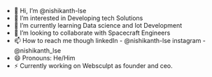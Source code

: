 - 👋 Hi, I’m @nishikanth-lse
- 👀 I’m interested in Developing tech Solutions
- 🌱 I’m currently learning Data science and Iot Development
- 💞️ I’m looking to collaborate with Spacecraft Engineers
- 📫 How to reach me though
       linkedIn - @nishikanth-lse
       instagram - @nishikanth_lse
- 😄 Pronouns: He/Him
- ⚡ Currently working on Websculpt as founder and ceo.


